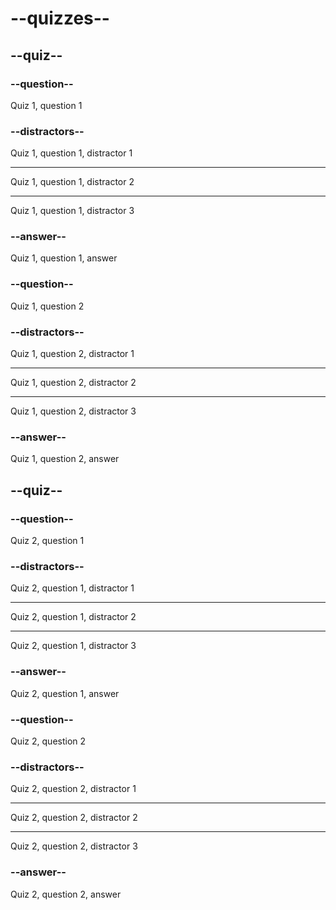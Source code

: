 # --quizzes--

## --quiz--

### --question--

Quiz 1, question 1

### --distractors--

Quiz 1, question 1, distractor 1

---

Quiz 1, question 1, distractor 2

---

Quiz 1, question 1, distractor 3

### --answer--

Quiz 1, question 1, answer

### --question--

Quiz 1, question 2

### --distractors--

Quiz 1, question 2, distractor 1

---

Quiz 1, question 2, distractor 2

---

Quiz 1, question 2, distractor 3

### --answer--

Quiz 1, question 2, answer

## --quiz--

### --question--

Quiz 2, question 1

### --distractors--

Quiz 2, question 1, distractor 1

---

Quiz 2, question 1, distractor 2

---

Quiz 2, question 1, distractor 3

### --answer--

Quiz 2, question 1, answer

### --question--

Quiz 2, question 2

### --distractors--

Quiz 2, question 2, distractor 1

---

Quiz 2, question 2, distractor 2

---

Quiz 2, question 2, distractor 3

### --answer--

Quiz 2, question 2, answer

